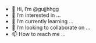 - 👋 Hi, I’m @gujjhhgg
- 👀 I’m interested in ...
- 🌱 I’m currently learning ...
- 💞️ I’m looking to collaborate on ...
- 📫 How to reach me ...

<!---
gujjhhgg/gujjhhgg is a ✨ special ✨ repository because its `README.md` (this file) appears on your GitHub profile.
You can click the Preview link to take a look at your changes.
--->
